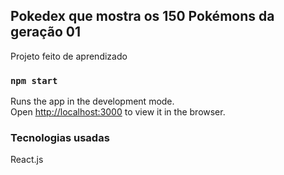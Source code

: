 ## Pokedex que mostra os 150 Pokémons da geração 01

Projeto feito de aprendizado

### `npm start`

Runs the app in the development mode.<br />
Open [http://localhost:3000](http://localhost:3000) to view it in the browser.

### Tecnologias usadas

React.js